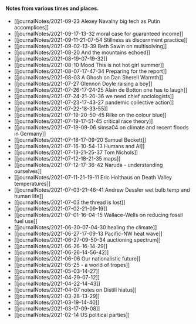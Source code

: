 #### Notes from various times and places.

- [[journalNotes/2021-09-23 Alexey Navalny big tech as Putin accomplices]]
- [[journalNotes/2021-09-17-13-32 moral case for guaranteed income]]
- [[journalNotes/2021-09-11-21-07-54 Stillness as discernment practice]]
- [[journalNotes/2021-09-02-13-39 Beth Sawin on multisolving]]
- [[journalNotes/2021-08-20 And the mountains echoed]]
- [[journalNotes/2021-08-19-07-19-32]]
- [[journalNotes/2021-08-10 Mood This is not hot girl summer]]
- [[journalNotes/2021-08-07-17-47-34 Preparing for the report]]
- [[journalNotes/2021-08-03 A Ghosh on Dan Sherell Warmth]]
- [[journalNotes/2021-07-27 Glennon Doyle raising a boy]]
- [[journalNotes/2021-07-26-17-24-25 Alain de Botton one has to laugh]]
- [[journalNotes/2021-07-24-21-20-36 we need chief sociologists]]
- [[journalNotes/2021-07-23-17-43-27 pandemic collective action]]
- [[journalNotes/2021-07-22-18-33-55]]
- [[journalNotes/2021-07-19-20-50-45 Rilke on the colour blue]]
- [[journalNotes/2021-07-19-17-51-45 critical race theory]]
- [[journalNotes/2021-07-19-09-06 simsa04 on climate and recent floods in Germany]]
- [[journalNotes/2021-07-18-17-09-20 Samuel Beckett]]
- [[journalNotes/2021-07-16-10-54-13 Humans and AI]]
- [[journalNotes/2021-07-13-21-25-37 Tom Nichols]]
- [[journalNotes/2021-07-12-18-21-35 maps]]
- [[journalNotes/2021-07-12-17-36-42 Naruda - understanding ourselves]]
- [[journalNotes/2021-07-11-21-19-11 Eric Holthaus on Death Valley temperatures]]
- [[journalNotes/2021-07-03-21-46-41 Andrew Dessler wet bulb temp and human life]]
- [[journalNotes/2021-07-03 the thread is lost]]
- [[journalNotes/2021-07-02-21-09-19]]
- [[journalNotes/2021-07-01-16-04-15 Wallace-Wells on reducing fossil fuel use]]
- [[journalNotes/2021-06-30-07-04-30 healing the climate]]
- [[journalNotes/2021-06-27-17-09-13 Pacific-NW heat wave]]
- [[journalNotes/2021-06-27-09-50-34 auctioning spectrum]]
- [[journalNotes/2021-06-26-16-14-29]]
- [[journalNotes/2021-06-26-14-56-42]]
- [[journalNotes/2021-06-06 Our nationalistic future]]
- [[journalNotes/2021-05-25 - a world of tropes]]
- [[journalNotes/2021-05-03-14-27]]
- [[journalNotes/2021-04-29-07-12]]
- [[journalNotes/2021-04-22-14-43]]
- [[journalNotes/2021-04-07 notes on Distill hiatus]]
- [[journalNotes/2021-03-28-13-29]]
- [[journalNotes/2021-03-19-14-40]]
- [[journalNotes/2021-03-17-09-08]]
- [[journalNotes/2021-02-14 US political parties]]
